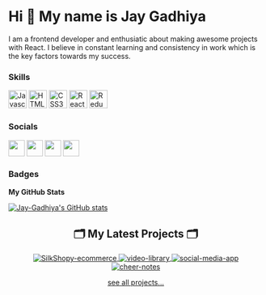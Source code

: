 Hi 👋 My name is Jay Gadhiya
==========================

I am a frontend developer and enthusiatic about making awesome projects with React. I believe in constant learning and consistency in work which is the key factors towards my success.


### Skills

<p align="left">
   <img src="https://raw.githubusercontent.com/danielcranney/readme-generator/main/public/icons/skills/javascript-colored.svg" width="36" height="36" alt="Javascript" />
   <img src="https://raw.githubusercontent.com/danielcranney/readme-generator/main/public/icons/skills/html5-colored.svg" width="36" height="36" alt="HTML5" />
   <img src="https://raw.githubusercontent.com/danielcranney/readme-generator/main/public/icons/skills/css3-colored.svg" width="36" height="36" alt="CSS3" />
   <img src="https://raw.githubusercontent.com/danielcranney/readme-generator/main/public/icons/skills/react-colored.svg" width="36" height="36" alt="React" />
   <img src="https://raw.githubusercontent.com/danielcranney/readme-generator/main/public/icons/skills/redux-colored.svg" width="36" height="36" alt="Redux" />
</p>


### Socials

<p align="left"> 
   <a href="https://twitter.com/JayGadhiya7" target="_blank"><img src="https://raw.githubusercontent.com/danielcranney/readme-generator/main/public/icons/socials/twitter.svg" width="32" height="32" /></a>
  <a href="https://jaygadhiya.hashnode.dev/" target="_blank"><img src="https://raw.githubusercontent.com/danielcranney/readme-generator/main/public/icons/socials/hashnode.svg" width="32" height="32" /></a> 
  <a href="https://www.linkedin.com/in/jay-gadhiya-2009a6192/" target="_blank"><img src="https://raw.githubusercontent.com/danielcranney/readme-generator/main/public/icons/socials/linkedin.svg" width="32" height="32" /></a> 
  <a href="https://www.instagram.com/jay__2804_/?hl=en" target="_blank"><img src="https://raw.githubusercontent.com/Raymo111/Raymo111/master/socials/instagram.svg" width="32" height="32" /></a>
</p>

### Badges

<b>My GitHub Stats</b>

<a href="https://github.com/Jay-Gadhiya"><img src="https://github-readme-stats.vercel.app/api?username=Jay-Gadhiya&show_icons=true&hide=&count_private=true&title_color=0891b2&text_color=ffffff&icon_color=0891b2&bg_color=1c1917&hide_border=true&show_icons=true" alt="Jay-Gadhiya's GitHub stats" /></a>


<h2 align="center">🗂️ My Latest Projects 🗂️</h2>
<p align="center">
  <a href="https://github.com/Jay-Gadhiya/SilkShopy-ecommerce" align="center">
    <img align="center" src="https://github-readme-stats.vercel.app/api/pin/?username=Jay-Gadhiya&repo=SilkShopy-ecommerce&show_icons=true&line_height=27&title_color=6aa6f8&text_color=8a919a&icon_color=6aa6f8&bg_color=22272e" align="center" alt="SilkShopy-ecommerce" />
  </a>

  <a href="https://github.com/Jay-Gadhiya/video-library" align="center">
    <img align="center" src="https://github-readme-stats.vercel.app/api/pin/?username=Jay-Gadhiya&repo=video-library&show_icons=true&line_height=27&title_color=6aa6f8&text_color=8a919a&icon_color=6aa6f8&bg_color=22272e" align="center" alt="video-library" />
  </a>

  <a href="https://github.com/Jay-Gadhiya/social-media-app" align="center">
    <img align="center" src="https://github-readme-stats.vercel.app/api/pin/?username=Jay-Gadhiya&repo=social-media-app&show_icons=true&line_height=27&title_color=6aa6f8&text_color=8a919a&icon_color=6aa6f8&bg_color=22272e" align="center" alt="social-media-app" />
  </a>

  <a href="https://github.com/Jay-Gadhiya/cheer-notes" align="center">
    <img align="center" src="https://github-readme-stats.vercel.app/api/pin/?username=Jay-Gadhiya&repo=cheer-notes&show_icons=true&line_height=27&title_color=6aa6f8&text_color=8a919a&icon_color=6aa6f8&bg_color=22272e" align="center" alt="cheer-notes" />
  </a>

  <br>

  <p align="center"><a href="https://github.com/Jay-Gadhiya?tab=repositories">see all projects...</a></p>
</p>
